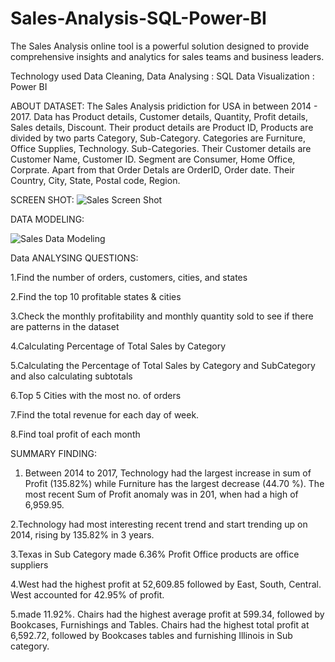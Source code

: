 # Sales-Analysis-SQL-Power-BI

The Sales Analysis online tool is a powerful solution designed to provide comprehensive insights and analytics for sales teams and business leaders.

Technology used
  Data Cleaning, Data Analysing : SQL
  Data Visualization : Power BI

  ABOUT DATASET:
    The Sales Analysis pridiction for USA in between 2014 - 2017. Data has Product details, Customer details, Quantity, Profit details, Sales details, Discount.
    Their product details are Product ID, Products are divided by two parts Category, Sub-Category. Categories are Furniture, Office Supplies, Technology. Sub-Categories.
    Their Customer details are Customer Name, Customer ID. Segment are Consumer, Home Office, Corprate. Apart from that Order Detals are OrderID, Order date.
    Their Country, City, State, Postal code, Region.

SCREEN SHOT:
![Sales Screen Shot](https://github.com/SRIDHAR-BASKARAN/Sales-Analysis-SQL-Power-BI/assets/142026057/2f879687-438b-4c9f-8c76-b2081dae6a30)


DATA MODELING:

![Sales Data Modeling](https://github.com/SRIDHAR-BASKARAN/Sales-Analysis-SQL-Power-BI/assets/142026057/a816dafc-7563-4fe3-8556-deea223362c5)


Data ANALYSING QUESTIONS:

 1.Find the number of orders, customers, cities, and states
 
 2.Find the top 10 profitable states & cities
 
 3.Check the monthly profitability and monthly quantity sold to see if there are patterns in the dataset
 
 4.Calculating Percentage of Total Sales by Category
 
 5.Calculating the Percentage of Total Sales by Category and SubCategory and also calculating subtotals
 
 6.Top 5 Cities with the most no. of orders 
 
 7.Find the total revenue for each day of week.
 
 8.Find toal profit of each month


 SUMMARY FINDING:

 1. Between 2014 to 2017, Technology had the largest increase in sum of Profit (135.82%) while Furniture has the largest decrease (44.70 %). The most recent Sum of Profit anomaly was in 201, when had a high of 6,959.95.

 2.Technology had most interesting recent trend and start trending up on 2014, rising by 135.82% in 3 years.
  
 3.Texas in Sub Category made 6.36% Profit Office products are office suppliers 
 
 4.West had the highest profit at 52,609.85 followed by East, South, Central. West accounted for 42.95% of profit.
 
 5.made 11.92%. Chairs had the highest average profit at 599.34, followed by Bookcases, Furnishings and Tables. Chairs had the highest total profit at 6,592.72, followed by Bookcases tables and furnishing Illinois in Sub category.
 




  




    
        
 
